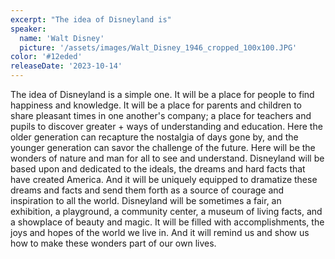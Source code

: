 ```yaml
---
excerpt: "The idea of Disneyland is"
speaker:
  name: 'Walt Disney'
  picture: '/assets/images/Walt_Disney_1946_cropped_100x100.JPG'
color: '#12eded'
releaseDate: '2023-10-14'
---
```

The idea of Disneyland is a simple one. It will be a place for people to find happiness and knowledge. It will be a place for parents and children to share pleasant times in one another's company; a place for teachers and pupils to discover greater + ways of understanding and education. Here the older generation can recapture the nostalgia of days gone by, and the younger generation can savor the challenge of the future. Here will be the wonders of nature and man for all to see and understand. Disneyland will be based upon and dedicated to the ideals, the dreams and hard facts that have created America. And it will be uniquely equipped to dramatize these dreams and facts and send them forth as a source of courage and inspiration to all the world. Disneyland will be sometimes a fair, an exhibition, a playground, a community center, a museum of living facts, and a showplace of beauty and magic. It will be filled with accomplishments, the joys and hopes of the world we live in. And it will remind us and show us how to make these wonders part of our own lives.